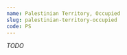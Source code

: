 ```yaml
---
name: Palestinian Territory, Occupied
slug: palestinian-territory-occupied
code: PS
---
```


_TODO_
